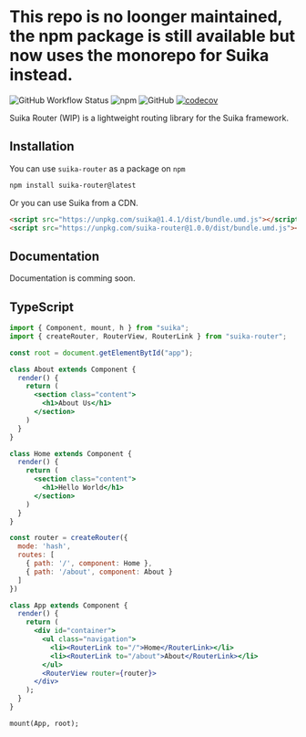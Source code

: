 # This repo is no loonger maintained, the npm package is still available but now uses the monorepo for Suika instead.

![GitHub Workflow Status](https://img.shields.io/github/actions/workflow/status/JonWatkins/suika-router/main.yml) ![npm](https://img.shields.io/npm/v/suika-router) ![GitHub](https://img.shields.io/github/license/JonWatkins/suika-router) [![codecov](https://codecov.io/gh/JonWatkins/suika-router/branch/main/graph/badge.svg?token=CZ8QB5X8S5)](https://codecov.io/gh/JonWatkins/suika-router)

Suika Router (WIP) is a lightweight routing library for the Suika framework.

## Installation

You can use `suika-router` as a package on `npm`

```bash
npm install suika-router@latest
```

Or you can use Suika from a CDN.

```html
<script src="https://unpkg.com/suika@1.4.1/dist/bundle.umd.js"></script>
<script src="https://unpkg.com/suika-router@1.0.0/dist/bundle.umd.js"></script>
```

## Documentation

Documentation is comming soon.

## TypeScript

```jsx
import { Component, mount, h } from "suika";
import { createRouter, RouterView, RouterLink } from "suika-router";

const root = document.getElementBytId("app");

class About extends Component {
  render() {
    return (
      <section class="content">
        <h1>About Us</h1>
      </section>
    )
  }
}

class Home extends Component {
  render() {
    return (
      <section class="content">
        <h1>Hello World</h1>
      </section>
    )
  }
}

const router = createRouter({
  mode: 'hash',
  routes: [
    { path: '/', component: Home },
    { path: '/about', component: About }
  ]
})

class App extends Component {
  render() {
    return (
      <div id="container">
        <ul class="navigation">
          <li><RouterLink to="/">Home</RouterLink></li>
          <li><RouterLink to="/about">About</RouterLink></li>
        </ul>
        <RouterView router={router}>
      </div>
    );
  }
}

mount(App, root);
```
